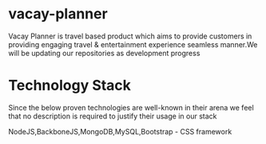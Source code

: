 # vacay-planner

Vacay Planner is travel based product which aims to provide customers in providing engaging travel & entertainment experience seamless manner.We will be updating our repositories as development progress

Technology Stack
=================

Since the below proven technologies are well-known in their arena we feel that no description is required to justify their usage in our stack

NodeJS,BackboneJS,MongoDB,MySQL,Bootstrap - CSS framework 
